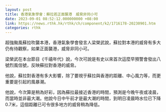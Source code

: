 ```yaml
---
layout: post
title: 香港氣象學會：蘇拉若正面襲港　威脅非同小可
date: 2023-09-01 08:52:12.000000000 +08:00
link: https://news.rthk.hk/rthk/ch/component/k2/1716178-20230901.htm
categories: rthk
---
```


超強颱風蘇拉吹襲本港，香港氣象學會發言人梁榮武說，蘇拉對本港的威脅有多大仍有待觀察，如果正面襲港，威脅非同小可。

梁榮武在本台節目《千禧年代》說，今次可說是有史以來首次這麼早預警會發出八號烈風信號，反映蘇拉對香港的威脅。

他說，蘇拉對香港有多大影響，除了要視乎蘇拉與香港的距離、中心風力等，而更重要是引起的風暴潮。

他說，今次算是稍為好彩，因為蘇拉最接近香港的時間，預測是今晚午夜或凌晨，而當時並非最大潮。他說今日中午前才是最大潮的時間，到明日凌晨時水位已下降0.7米，這個距離已可令很多地方的威脅稍為降低。

